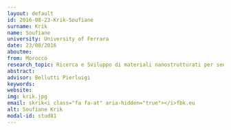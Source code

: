 ```yaml
---
layout: default 
id: 2016-08-23-Krik-Soufiane
surname: Krik
name: Soufiane
university: University of Ferrara
date: 23/08/2016
aboutme: 
from: Morocco
research_topic: Ricerca e Sviluppo di materiali nanostrutturati per sensori di gas 
abstract: 
advisor: Bellutti Pierluigi
keywords: 
website: 
img: krik.jpg
email: skrik<i class="fa fa-at" aria-hidden="true"></i>fbk.eu
alt: Soufiane Krik
modal-id: stud81
---
```

